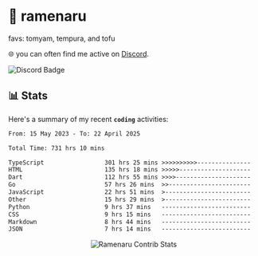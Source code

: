 # 🍜 ramenaru
favs: tomyam, tempura, and tofu

🌐 you can often find me active on [Discord](https://discordapp.com/users/503291004200157185).

![Discord Badge](https://dcbadge.vercel.app/api/shield/503291004200157185)

## 📊 Stats

Here's a summary of my recent **`coding`** activities:

<!--START_SECTION:waka-->

```txt
From: 15 May 2023 - To: 22 April 2025

Total Time: 731 hrs 10 mins

TypeScript                 301 hrs 25 mins >>>>>>>>>>---------------   41.22 %
HTML                       135 hrs 18 mins >>>>>--------------------   18.51 %
Dart                       112 hrs 55 mins >>>>---------------------   15.44 %
Go                         57 hrs 26 mins  >>-----------------------   07.86 %
JavaScript                 22 hrs 51 mins  >------------------------   03.13 %
Other                      15 hrs 29 mins  >------------------------   02.12 %
Python                     9 hrs 37 mins   -------------------------   01.32 %
CSS                        9 hrs 15 mins   -------------------------   01.27 %
Markdown                   8 hrs 44 mins   -------------------------   01.20 %
JSON                       7 hrs 14 mins   -------------------------   00.99 %
```

<!--END_SECTION:waka-->

<div style="text-align: center;">
   <img align="center" src="https://github-readme-streak-stats.herokuapp.com/?user=Ramenaru&theme=dark&card_width=520" alt="Ramenaru Contrib Stats" />
</div>

